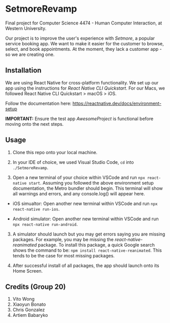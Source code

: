 # SetmoreRevamp
Final project for Computer Science 4474 - Human Computer Interaction, at Western University.

Our project is to improve the user's experience with _Setmore_, a popular service booking app. We want to make it easier for the customer to browse, select, and book appointments. At the moment, they lack a customer app - so we are creating one. 

## Installation
We are using React Native for cross-platform functionality. We set up our app using the instructions for _React Native CLI Quickstart_. For our Macs, we followed React Native CLI Quickstart > macOS > iOS.

Follow the documentation here: https://reactnative.dev/docs/environment-setup

**IMPORTANT:** Ensure the test app _AwesomeProject_ is functional before moving onto the next steps.

## Usage
1. Clone this repo onto your local machine. 

2. In your IDE of choice, we used Visual Studio Code, `cd` into `./SetmoreRevamp`.

2. Open a new terminal of your choice within VSCode and run `npx react-native start`. Assuming you followed the above environment setup documentation, the Metro bundler should begin. This terminal will show all warnings and errors, and any console.log() will appear here.

  - iOS simualtor: Open another new terminal within VSCode and run `npx react-native run-ios`.

  - Android simulator: Open another new terminal within VSCode and run `npx react-native run-android`.

3. A simulator should launch but you may get errors saying you are missing packages. For example, you may be missing the _react-native-reanimated_ package. To install this package, a quick Google search shows the command to be: `npm install react-native-reanimated`. This tends to be the case for most missing packages.

4. After successful install of all packages, the app should launch onto its Home Screen.

## Credits (Group 20)
1. Vito Wong
2. Xiaoyun Bonato
3. Chris Gonzalez
4. Artiem Babaryko
